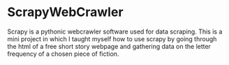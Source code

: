 # ScrapyWebCrawler
Scrapy is a pythonic webcrawler software used for data scraping.
This is a mini project in which I taught myself how to use scrapy by going through the html of a free short story webpage and gathering data on the letter
frequency of a chosen piece of fiction. 
